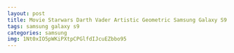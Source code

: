 ```yaml
---
layout: post
title: Movie Starwars Darth Vader Artistic Geometric Samsung Galaxy S9 Case
tags: samsung galaxy s9
categories: samsung
img: 1Nt0xIO5pWKiPXtpCPGlfdIJcuEZbbo95
---
```

